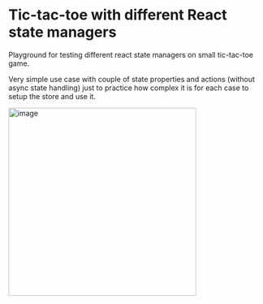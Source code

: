# Tic-tac-toe with different React state managers

Playground for testing different react state managers on small tic-tac-toe game.

Very simple use case with couple of state properties and actions (without async state handling) just to practice how complex it is for each case to setup the store and use it.

<img width="370" alt="image" src="https://user-images.githubusercontent.com/1928154/226446982-d1a2374d-f404-4af1-8d0b-04f742216263.png">
